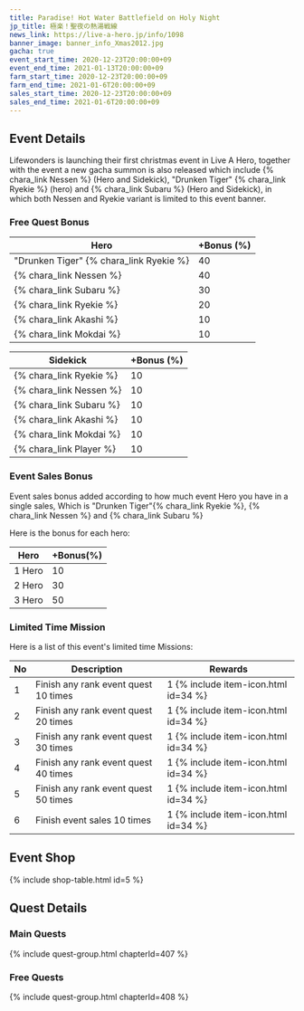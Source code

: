 ```yaml
---
title: Paradise! Hot Water Battlefield on Holy Night
jp_title: 極楽！聖夜の熱湯戦線
news_link: https://live-a-hero.jp/info/1098
banner_image: banner_info_Xmas2012.jpg
gacha: true
event_start_time: 2020-12-23T20:00:00+09
event_end_time: 2021-01-13T20:00:00+09
farm_start_time: 2020-12-23T20:00:00+09
farm_end_time: 2021-01-6T20:00:00+09
sales_start_time: 2020-12-23T20:00:00+09
sales_end_time: 2021-01-6T20:00:00+09
---
```


## Event Details

Lifewonders is launching their first christmas event in Live A Hero, together with the event a new gacha summon is also released which include {% chara_link Nessen %} (Hero and Sidekick), 
"Drunken Tiger" {% chara_link Ryekie %} (hero) and {% chara_link Subaru %} (Hero and Sidekick), in which both Nessen and Ryekie variant is limited to this event banner.

### Free Quest Bonus

| Hero | +Bonus (%)|
|------------|--------------|
| "Drunken Tiger" {% chara_link Ryekie %} | 40 |
| {% chara_link Nessen %}  | 40 |
| {% chara_link Subaru %}  | 30 |
| {% chara_link Ryekie %} | 20 |
| {% chara_link Akashi %}  | 10 |
| {% chara_link Mokdai %} | 10 | 


| Sidekick | +Bonus (%) |
|-------------|---------------|
| {% chara_link Ryekie %} | 10 | 
| {% chara_link Nessen %}  | 10 | 
| {% chara_link Subaru %}  | 10 | 
| {% chara_link Akashi %} | 10 | 
| {% chara_link Mokdai %} | 10 | 
| {% chara_link Player %} | 10 | 

### Event Sales Bonus

Event sales bonus added according to how much event Hero you have in a single sales, Which is
"Drunken Tiger"{% chara_link Ryekie %}, {% chara_link Nessen %} and {% chara_link Subaru %}  

Here is the bonus for each hero:

| Hero   | +Bonus(%) |
|--------|-----------|
| 1 Hero |     10    |
| 2 Hero |     30    |
| 3 Hero |     50    |

### Limited Time Mission

Here is a list of this event's limited time Missions:

| No  | Description      | Rewards      |
|----|-----------------------------------------------------------|----------------|
| 1  | Finish any rank event quest 10 times | 1 {% include item-icon.html id=34 %}    |
| 2  | Finish any rank event quest 20 times | 1 {% include item-icon.html id=34 %}    |
| 3  | Finish any rank event quest 30 times | 1 {% include item-icon.html id=34 %}    |
| 4  | Finish any rank event quest 40 times | 1 {% include item-icon.html id=34 %}    |
| 5  | Finish any rank event quest 50 times | 1 {% include item-icon.html id=34 %}    |
| 6  | Finish event sales 10 times | 1 {% include item-icon.html id=34 %}    |


## Event Shop

{% include shop-table.html id=5 %}

## Quest Details

### Main Quests

{% include quest-group.html chapterId=407 %}

### Free Quests

{% include quest-group.html chapterId=408 %}
